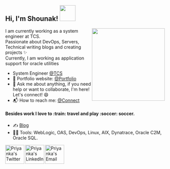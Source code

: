 <h2> Hi, I'm Shounak! <img src="https://media.giphy.com/media/v1.Y2lkPTc5MGI3NjExMWdjZmZjYTVna3JubDFyOGNzeTN1c3A4d3hqeGNrdGNkdnU1N2N6eSZlcD12MV9pbnRlcm5hbF9naWZfYnlfaWQmY3Q9cw/9LwSYQz5jGpOyYr163/giphy.gif" width="50"></h2>
<img align='right' src="https://media.giphy.com/media/v1.Y2lkPTc5MGI3NjExbnU4aTZzM2NtcGFyYmhkN3U5dndseGIzdmlmY2tmcmVzcmtxcWJwdSZlcD12MV9pbnRlcm5hbF9naWZfYnlfaWQmY3Q9cw/umjnO4NQzxViBH5eZR/giphy.gif" width="230">

I am currently working as a system engineer at TCS.<br>
Passionate about DevOps, Servers, Technical writing blogs and creating projects :sparkles: <br>
Currently, I am working as application support for oracle utilities <br>

- System Engineer [@TCS](https://www.tcs.com/)
- 🎯 Portfolio website: [@Portfolio](https://shounak-khulape-portfolio.vercel.app/)
- 💬 Ask me about anything, if you need help or want to collaborate, I'm here! Let's connect! :smile:
- 📬 How to reach me: [@Connect](https://forms.gle/AfWHFPu9inu2dMQs5)


<h4>Besides work I love to :train: travel and play :soccer: soccer.</h4>

- :writing_hand: [Blog](https://hashnode.com/@Shounak-1998)
- :man_technologist: Tools: WebLogic, OAS, DevOps, Linux, AIX, Dynatrace, Oracle C2M, Oracle SQL.

<a href="https://twitter.com/shounak_khulape">
  <img align="left" alt="Priyanka's Twitter" src="https://img.icons8.com/?size=512&id=119014&format=png" width="60" height="60"/>
</a>
<a href="https://in.linkedin.com/in/shounak-khulape-94143a15a">
  <img align="left" alt="Priyanka's LinkedIn" src="https://img.icons8.com/?size=512&id=118979&format=png" width="60" height="60"/>
</a>
<a href="mailto:shounakkhulape1998@gmail.com">
  <img align="left" alt="Priyanka's Email" src="https://img.icons8.com/?size=512&id=Ros6Kw5sh4Wx&format=png" width="60" height="60"/>
</a>

<!--
**Shounak-1998/Shounak-1998** is a ✨ _special_ ✨ repository because its `README.md` (this file) appears on your GitHub profile.

Here are some ideas to get you started:

- 🔭 I’m currently working on ...
- 🌱 I’m currently learning ...
- 👯 I’m looking to collaborate on ...
- 🤔 I’m looking for help with ...
- 💬 Ask me about ...
- 📫 How to reach me: ...
- 😄 Pronouns: ...
- ⚡ Fun fact: ...
-->

